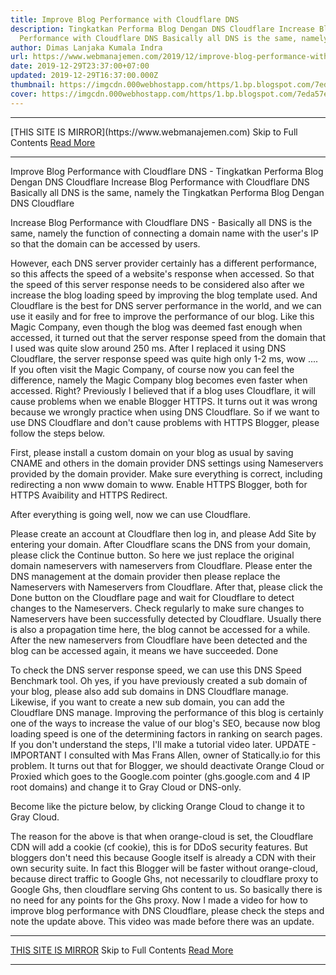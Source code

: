 ```yaml
---
title: Improve Blog Performance with Cloudflare DNS
description: Tingkatkan Performa Blog Dengan DNS Cloudflare Increase Blog
  Performance with Cloudflare DNS Basically all DNS is the same, namely the
author: Dimas Lanjaka Kumala Indra
url: https://www.webmanajemen.com/2019/12/improve-blog-performance-with.html
date: 2019-12-29T23:37:00+07:00
updated: 2019-12-29T16:37:00.000Z
thumbnail: https://imgcdn.000webhostapp.com/https/1.bp.blogspot.com/7eda57e044b4b484bdb43a59f29078d0.jpeg
cover: https://imgcdn.000webhostapp.com/https/1.bp.blogspot.com/7eda57e044b4b484bdb43a59f29078d0.jpeg
---
```


<hr/> [THIS SITE IS MIRROR](https://www.webmanajemen.com) Skip to Full Contents <a href="https://www.webmanajemen.com/2019/12/improve-blog-performance-with.html" rel="follow" class="button" id="read-more">Read More</a> <hr/> Improve Blog Performance with Cloudflare DNS - Tingkatkan Performa Blog Dengan DNS Cloudflare Increase Blog Performance with Cloudflare DNS Basically all DNS is the same, namely the Tingkatkan Performa Blog Dengan DNS Cloudflare



  Increase Blog Performance with Cloudflare DNS - Basically all DNS is the same, namely the function of connecting a domain name with the user's IP so that the domain can be accessed by users. 

  However, each DNS server provider certainly has a different performance, so this affects the speed of a website's response when accessed. 
  So that the speed of this server response needs to be considered also after we increase the blog loading speed by improving the blog template used. 
  And Cloudflare is the best for DNS server performance in the world, and we can use it easily and for free to improve the performance of our blog. 
  Like this Magic Company, even though the blog was deemed fast enough when accessed, it turned out that the server response speed from the domain that I used was quite slow around 250 ms.  After I replaced it using DNS Cloudflare, the server response speed was quite high only 1-2 ms, wow .... 
  If you often visit the Magic Company, of course now you can feel the difference, namely the Magic Company blog becomes even faster when accessed.  Right? 
  Previously I believed that if a blog uses Cloudflare, it will cause problems when we enable Blogger HTTPS.  It turns out it was wrong because we wrongly practice when using DNS Cloudflare. 
  So if we want to use DNS Cloudflare and don't cause problems with HTTPS Blogger, please follow the steps below. 

  First, please install a custom domain on your blog as usual by saving CNAME and others in the domain provider DNS settings using Nameservers provided by the domain provider. 
  Make sure everything is correct, including redirecting a non www domain to www. 
  Enable HTTPS Blogger, both for HTTPS Avaibility and HTTPS Redirect. 

  After everything is going well, now we can use Cloudflare. 

  Please create an account at Cloudflare then log in, and please Add Site by entering your domain. 
  After Cloudflare scans the DNS from your domain, please click the Continue button. 
  So here we just replace the original domain nameservers with nameservers from Cloudflare.  Please enter the DNS management at the domain provider then please replace the Nameservers with Nameservers from Cloudflare. 
  After that, please click the Done button on the Cloudflare page and wait for Cloudflare to detect changes to the Nameservers. 
  Check regularly to make sure changes to Nameservers have been successfully detected by Cloudflare.  Usually there is also a propagation time here, the blog cannot be accessed for a while. 
  After the new nameservers from Cloudflare have been detected and the blog can be accessed again, it means we have succeeded. 
  Done 

  To check the DNS server response speed, we can use this DNS Speed ​​Benchmark tool. 
  Oh yes, if you have previously created a sub domain of your blog, please also add sub domains in DNS Cloudflare manage.  Likewise, if you want to create a new sub domain, you can add the Cloudflare DNS manage. 
  Improving the performance of this blog is certainly one of the ways to increase the value of our blog's SEO, because now blog loading speed is one of the determining factors in ranking on search pages. 
  If you don't understand the steps, I'll make a tutorial video later. 
UPDATE - IMPORTANT
  I consulted with Mas Frans Allen, owner of Statically.io for this problem.  It turns out that for Blogger, we should deactivate Orange Cloud or Proxied which goes to the Google.com pointer (ghs.google.com and 4 IP root domains) and change it to Gray Cloud or DNS-only. 

  Become like the picture below, by clicking Orange Cloud to change it to Gray Cloud. 

  The reason for the above is that when orange-cloud is set, the Cloudflare CDN will add a cookie (cf cookie), this is for DDoS security features.  But bloggers don't need this because Google itself is already a CDN with their own security suite. 
  In fact this Blogger will be faster without orange-cloud, because direct traffic to Google Ghs, not necessarily to cloudflare proxy to Google Ghs, then cloudflare serving Ghs content to us.  So basically there is no need for any points for the Ghs proxy. 
  Now I made a video for how to improve blog performance with DNS Cloudflare, please check the steps and note the update above.  This video was made before there was an update. <hr/> [THIS SITE IS MIRROR](https://www.webmanajemen.com) Skip to Full Contents <a href="https://www.webmanajemen.com/2019/12/improve-blog-performance-with.html" rel="follow" class="button" id="read-more">Read More</a> <hr/>